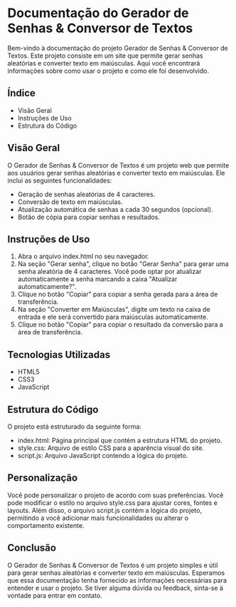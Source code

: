 # Documentação do Gerador de Senhas & Conversor de Textos
Bem-vindo à documentação do projeto Gerador de Senhas & Conversor de Textos. Este projeto consiste em um site que permite gerar senhas aleatórias e converter texto em maiúsculas. Aqui você encontrará informações sobre como usar o projeto e como ele foi desenvolvido.

## Índice
* Visão Geral
* Instruções de Uso
* Estrutura do Código

## Visão Geral
O Gerador de Senhas & Conversor de Textos é um projeto web que permite aos usuários gerar senhas aleatórias e converter texto em maiúsculas. Ele inclui as seguintes funcionalidades:

* Geração de senhas aleatórias de 4 caracteres.
* Conversão de texto em maiúsculas.
* Atualização automática de senhas a cada 30 segundos (opcional).
* Botão de cópia para copiar senhas e resultados.

## Instruções de Uso
1. Abra o arquivo index.html no seu navegador.
2. Na seção "Gerar senha", clique no botão "Gerar Senha" para gerar uma senha aleatória de 4 caracteres. Você pode optar por atualizar automaticamente a senha marcando a caixa "Atualizar automaticamente?".
3. Clique no botão "Copiar" para copiar a senha gerada para a área de transferência.
4. Na seção "Converter em Maiúsculas", digite um texto na caixa de entrada e ele será convertido para maiúsculas automaticamente.
5. Clique no botão "Copiar" para copiar o resultado da conversão para a área de transferência.

## Tecnologias Utilizadas
* HTML5
* CSS3
* JavaScript

## Estrutura do Código
O projeto está estruturado da seguinte forma:

* index.html: Página principal que contém a estrutura HTML do projeto.
* style.css: Arquivo de estilo CSS para a aparência visual do site.
* script.js: Arquivo JavaScript contendo a lógica do projeto.

## Personalização
Você pode personalizar o projeto de acordo com suas preferências. Você pode modificar o estilo no arquivo style.css para ajustar cores, fontes e layouts. Além disso, o arquivo script.js contém a lógica do projeto, permitindo a você adicionar mais funcionalidades ou alterar o comportamento existente.

## Conclusão
O Gerador de Senhas & Conversor de Textos é um projeto simples e útil para gerar senhas aleatórias e converter texto em maiúsculas. Esperamos que essa documentação tenha fornecido as informações necessárias para entender e usar o projeto. Se tiver alguma dúvida ou feedback, sinta-se à vontade para entrar em contato.
